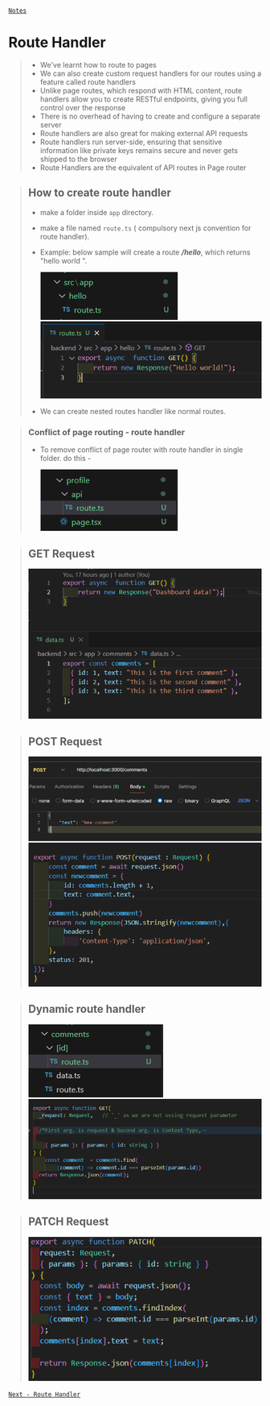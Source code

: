 [```Notes```](../../README.md)

#  Route Handler
>
> - We've learnt how to route to pages
> - We can also create custom request handlers for our routes using a feature called
    route handlers
> - Unlike page routes, which respond with HTML content, route handlers allow you to
    create RESTful endpoints, giving you full control over the response
> - There is no overhead of having to create and configure a separate server
> - Route handlers are also great for making external API requests
> - Route handlers run server-side, ensuring that sensitive information like private
    keys remains secure and never gets shipped to the browser
> - Route Handlers are the equivalent of API routes in Page router

> ## How to create route handler 
> - make a folder inside `app` directory.
> - make a file named `route.ts`  ( compulsory next js convention for route handler).
> -  Example: below sample will create a route  ***/hello***, which returns "hello world ".
>
>       ![alt text](image-1.png)
>       ![alt text](image.png)
> - We can create nested routes handler like normal routes.

> ### Conflict of page routing - route handler
> - To remove conflict of page router with route handler in single folder. do this - 
>
>   ![alt text](image-2.png) 

> ## GET Request
>
>   ![alt text](Screenshot_20240731_120246.png)

> ## POST Request
>
>   ![alt text](Screenshot_20240731_121314.png)
>   ![alt text](Screenshot_20240731_121251.png)

> ## Dynamic route handler
>
>    ![alt text](Screenshot_20240731_130750.png) 
>    ![alt text](Screenshot_20240731_130709.png)

> ## PATCH Request
>
>   ![alt text](Screenshot_20240731_132113.png) 



[```Next - Route Handler```](./Route-handler.md)